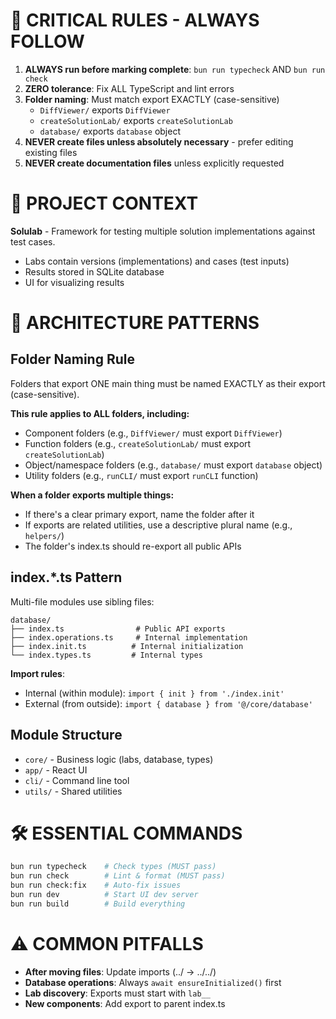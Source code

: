 # 🚨 CRITICAL RULES - ALWAYS FOLLOW

1. **ALWAYS run before marking complete**: `bun run typecheck` AND `bun run check`
2. **ZERO tolerance**: Fix ALL TypeScript and lint errors
3. **Folder naming**: Must match export EXACTLY (case-sensitive)
   - `DiffViewer/` exports `DiffViewer`
   - `createSolutionLab/` exports `createSolutionLab`
   - `database/` exports `database` object
4. **NEVER create files unless absolutely necessary** - prefer editing existing files
5. **NEVER create documentation files** unless explicitly requested

# 📁 PROJECT CONTEXT

**Solulab** - Framework for testing multiple solution implementations against test cases.
- Labs contain versions (implementations) and cases (test inputs)
- Results stored in SQLite database
- UI for visualizing results

# 📐 ARCHITECTURE PATTERNS

## Folder Naming Rule
Folders that export ONE main thing must be named EXACTLY as their export (case-sensitive).

**This rule applies to ALL folders, including:**
- Component folders (e.g., `DiffViewer/` must export `DiffViewer`)
- Function folders (e.g., `createSolutionLab/` must export `createSolutionLab`)
- Object/namespace folders (e.g., `database/` must export `database` object)
- Utility folders (e.g., `runCLI/` must export `runCLI` function)

**When a folder exports multiple things:**
- If there's a clear primary export, name the folder after it
- If exports are related utilities, use a descriptive plural name (e.g., `helpers/`)
- The folder's index.ts should re-export all public APIs

## index.*.ts Pattern
Multi-file modules use sibling files:
```
database/
├── index.ts                # Public API exports
├── index.operations.ts     # Internal implementation
├── index.init.ts          # Internal initialization
└── index.types.ts         # Internal types
```

**Import rules**:
- Internal (within module): `import { init } from './index.init'`
- External (from outside): `import { database } from '@/core/database'`

## Module Structure
- `core/` - Business logic (labs, database, types)
- `app/` - React UI
- `cli/` - Command line tool
- `utils/` - Shared utilities

# 🛠️ ESSENTIAL COMMANDS

```bash
bun run typecheck    # Check types (MUST pass)
bun run check        # Lint & format (MUST pass)
bun run check:fix    # Auto-fix issues
bun run dev          # Start UI dev server
bun run build        # Build everything
```

# ⚠️ COMMON PITFALLS

- **After moving files**: Update imports (../ → ../../)
- **Database operations**: Always `await ensureInitialized()` first
- **Lab discovery**: Exports must start with `lab__`
- **New components**: Add export to parent index.ts